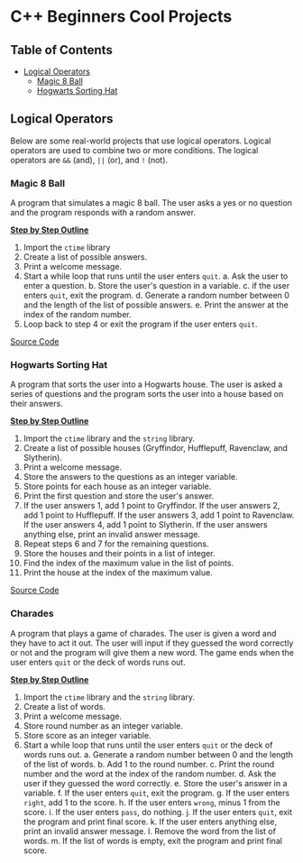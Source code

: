 # C++ Beginners Cool Projects

## Table of Contents
- [Logical Operators](#logical-operators)
  - [Magic 8 Ball](#magic-8-ball)
  - [Hogwarts Sorting Hat](#hogwarts-sorting-hat)

## Logical Operators
Below are some real-world projects that use logical operators. Logical operators are used to combine two or more conditions. The logical operators are `&&` (and), `||` (or), and `!` (not).

### Magic 8 Ball
A program that simulates a magic 8 ball. The user asks a yes or no question and the program responds with a random answer.

<u><b>Step by Step Outline</b></u>
1. Import the `ctime` library
2. Create a list of possible answers.
3. Print a welcome message.
4. Start a while loop that runs until the user enters `quit`.
    a. Ask the user to enter a question.
    b. Store the user's question in a variable.
    c. if the user enters `quit`, exit the program.
    d. Generate a random number between 0 and the length of the list of possible answers.
    e. Print the answer at the index of the random number.
5. Loop back to step 4 or exit the program if the user enters `quit`.

[Source Code](magic8_ball.cpp)

### Hogwarts Sorting Hat
A program that sorts the user into a Hogwarts house. The user is asked a series of questions and the program sorts the user into a house based on their answers.

<u><b>Step by Step Outline</b></u>
1. Import the `ctime` library and the `string` library.
2. Create a list of possible houses (Gryffindor, Hufflepuff, Ravenclaw, and Slytherin).
3. Print a welcome message.
4. Store the answers to the questions as an integer variable.
5. Store points for each house as an integer variable.
6. Print the first question and store the user's answer.
7. If the user answers 1, add 1 point to Gryffindor. If the user answers 2, add 1 point to Hufflepuff. If the user answers 3, add 1 point to Ravenclaw. If the user answers 4, add 1 point to Slytherin. If the user answers anything else, print an invalid answer message.
8. Repeat steps 6 and 7 for the remaining questions.
9. Store the houses and their points in a list of integer.
10. Find the index of the maximum value in the list of points.
11. Print the house at the index of the maximum value.

[Source Code](hogwarts_sorting_hat.cpp)

### Charades
A program that plays a game of charades. The user is given a word and they have to act it out. The user will input if they guessed the word correctly or not and the program will give them a new word. The game ends when the user enters `quit` or the deck of words runs out.

<u><b>Step by Step Outline</b></u>
1. Import the `ctime` library and the `string` library.
2. Create a list of words.
3. Print a welcome message.
4. Store round number as an integer variable.
5. Store score as an integer variable.
6. Start a while loop that runs until the user enters `quit` or the deck of words runs out.
    a. Generate a random number between 0 and the length of the list of words.
    b. Add 1 to the round number.
    c. Print the round number and the word at the index of the random number.
    d. Ask the user if they guessed the word correctly.
    e. Store the user's answer in a variable.
    f. If the user enters `quit`, exit the program.
    g. If the user enters `right`, add 1 to the score.
    h. If the user enters `wrong`, minus 1 from the score.
    i. If the user enters `pass`, do nothing.
    j. If the user enters `quit`, exit the program and print final score.
    k. If the user enters anything else, print an invalid answer message.
    l. Remove the word from the list of words.
    m. If the list of words is empty, exit the program and print final score.
